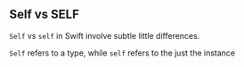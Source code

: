 ## Self vs SELF

`Self` vs `self` in Swift involve subtle little differences.  

`Self` refers to a type, while `self` refers to the just the instance

